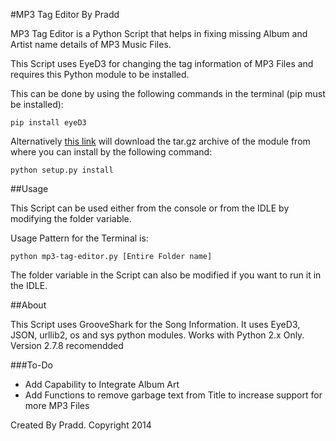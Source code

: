 #MP3 Tag Editor By Pradd

MP3 Tag Editor is a Python Script that helps in fixing missing Album and Artist name details of MP3 Music Files.

This Script uses EyeD3 for changing the tag information of MP3 Files and requires this Python module to be installed. 

This can  be done by using the following commands in the terminal (pip must be installed):

```
pip install eyeD3
```

Alternatively [ this link](http://eyed3.nicfit.net//releases/eyeD3-0.7.5.tgz) will download the tar.gz archive of the module from where you can install by the following command:

```
python setup.py install
```

##Usage

This Script can be used either from the console or from the IDLE by modifying the folder variable.

Usage Pattern for the Terminal is:

```
python mp3-tag-editor.py [Entire Folder name]
```

The folder variable in the Script can also be modified if you want to run it in the IDLE.

##About

This Script uses GrooveShark for the Song Information. It uses  EyeD3,  JSON, urllib2, os and sys python modules.
Works with Python 2.x Only. Version 2.7.8 recomendded

###To-Do

- Add Capability to Integrate Album Art
- Add Functions to remove garbage text from Title to increase support for more MP3 Files


Created By Pradd.
Copyright 2014